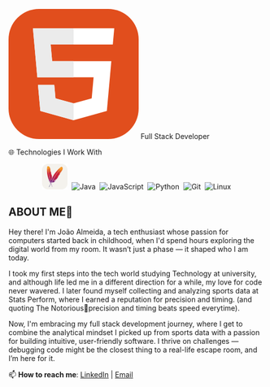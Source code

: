<svg xmlns="http://www.w3.org/2000/svg" width="256" height="256" fill="none" viewBox="0 0 256 256"><rect width="256" height="256" fill="#E14E1D" rx="60"/><path fill="#fff" d="M48 38L56.6098 134.593H167.32L163.605 176.023L127.959 185.661L92.38 176.037L90.0012 149.435H57.9389L62.5236 200.716L127.951 218.888L193.461 200.716L202.244 102.655H85.8241L82.901 69.9448H205.041H205.139L208 38H48Z"/><path fill="#EBEBEB" d="M128 38H48L56.6098 134.593H128V102.655H85.8241L82.901 69.9448H128V38Z"/><path fill="#EBEBEB" d="M128 185.647L127.959 185.661L92.38 176.037L90.0012 149.435H57.9388L62.5236 200.716L127.951 218.888L128 218.874V185.647Z"/></svg>
Full Stack Developer


🌐 Technologies I Work With
<p align="center"> <img src="https://raw.githubusercontent.com/Joaoalmeidavt/CodeForAll/refs/heads/main/Maven-Light.svg" alt="Maven Icon" width="50" height="50"/>&nbsp; <img src="https://cdn.jsdelivr.net/gh/devicons/devicon/icons/java/java-original.svg" title="Java" alt="Java" width="50" height="50"/>&nbsp; <img src="https://cdn.jsdelivr.net/gh/devicons/devicon/icons/javascript/javascript-original.svg" title="JavaScript" alt="JavaScript" width="50" height="50"/>&nbsp; <img src="https://cdn.jsdelivr.net/gh/devicons/devicon/icons/python/python-original.svg" title="Python" alt="Python" width="50" height="50"/>&nbsp; <img src="https://cdn.jsdelivr.net/gh/devicons/devicon/icons/git/git-original.svg" title="Git" alt="Git" width="50" height="50"/>&nbsp; <img src="https://cdn.jsdelivr.net/gh/devicons/devicon/icons/linux/linux-original.svg" title="Linux" alt="Linux" width="50" height="50"/> </p>

## ABOUT ME💬
Hey there! I'm João Almeida, a tech enthusiast whose passion for computers started back in childhood, when I'd spend hours exploring the digital world from my room. It wasn’t just a phase — it shaped who I am today.

I took my first steps into the tech world studying Technology at university, and although life led me in a different direction for a while, my love for code never wavered. I later found myself collecting and analyzing sports data at Stats Perform, where I earned a reputation for precision and timing. (and quoting The Notorious🥊precision and timing beats speed everytime).

Now, I'm embracing my full stack development journey, where I get to combine the analytical mindset I picked up from sports data with a passion for building intuitive, user-friendly software. I thrive on challenges — debugging code might be the closest thing to a real-life escape room, and I’m here for it.

📫 **How to reach me**: [LinkedIn](https://www.linkedin.com/in/joaoalmeida-tech/) | [Email](joao.mp.almeida97@gmail.com)
